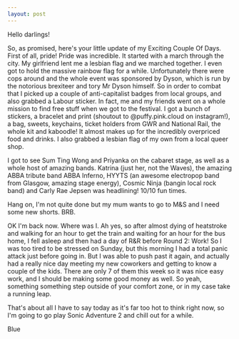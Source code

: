 ```yaml
---
layout: post
---
```


Hello darlings!

So, as promised, here's your little update of my Exciting Couple Of Days. First of all, pride! Pride was incredible. It started with a march through the city. My girlfriend lent me a lesbian flag and we marched together. I even got to hold the massive rainbow flag for a while. Unfortunately there were cops around and the whole event was sponsored by Dyson, which is run by the notorious brexiteer and tory Mr Dyson himself. So in order to combat that I picked up a couple of anti-capitalist badges from local groups, and also grabbed a Labour sticker. In fact, me and my friends went on a whole mission to find free stuff when we got to the festival. I got a bunch of stickers, a bracelet and print (shoutout to @puffy.pink.cloud on instagram!), a bag, sweets, keychains, ticket holders from GWR and National Rail, the whole kit and kaboodle! It almost makes up for the incredibly overpriced food and drinks. I also grabbed a lesbian flag of my own from a local queer shop.

I got to see Sum Ting Wong and Priyanka on the cabaret stage, as well as a whole host of amazing bands. Katrina (just her, not the Waves), the amazing ABBA tribute band ABBA Inferno, HYYTS (an awesome electropop band from Glasgow, amazing stage energy), Cosmic Ninja (bangin local rock band) and Carly Rae Jepsen was headlining! 10/10 fun times.

Hang on, I'm not quite done but my mum wants to go to M&S and I need some new shorts. BRB.

OK I'm back now. Where was I. Ah yes, so after almost dying of heatstroke and walking for an hour to get the train and waiting for an hour for the bus home, I fell asleep and then had a day of R&R before Round 2: Work! So I was too tired to be stressed on Sunday, but this morning I had a total panic attack just before going in. But I was able to push past it again, and actually had a really nice day meeting my new coworkers and getting to know a couple of the kids. There are only 7 of them this week so it was nice easy work, and I should be making some good money as well. So yeah, something something step outside of your comfort zone, or in my case take a running leap.

That's about all I have to say today as it's far too hot to think right now, so I'm going to go play Sonic Adventure 2 and chill out for a while.

Blue
